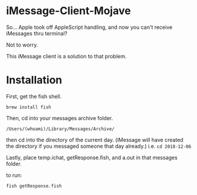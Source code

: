 # iMessage-Client-Mojave
So... Apple took off AppleScript handling, and now you can't receive iMessages thru terminal?

Not to worry.

This iMessage client is a solution to that problem.

# Installation

First, get the fish shell.

```brew install fish```

Then, cd into your messages archive folder.

```/Users/(whoami)/Library/Messages/Archive/```

then cd into the directory of the current day. (iMessage will have created the directory if you messaged someone that day already.) i.e. ```cd 2018-12-06```

Lastly, place temp.ichat, getResponse.fish, and a.out in that messages folder.

to run:

```fish getResponse.fish```
